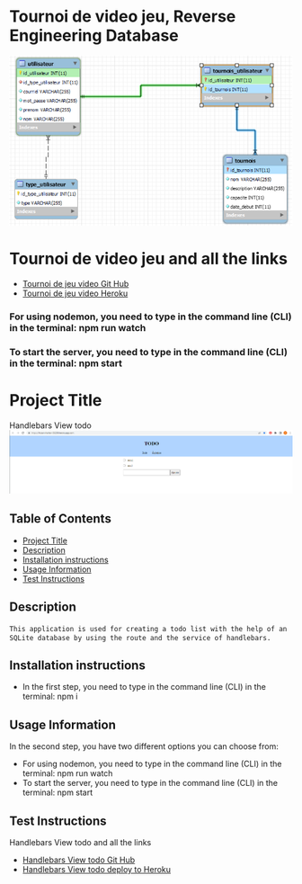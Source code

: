 
# Tournoi de video jeu, Reverse Engineering Database
![Reverse Engineering Database](./img/ReverseEngineeringDiagramDatabase.png) 

# Tournoi de video jeu and all the links
* [Tournoi de jeu video Git Hub](https://github.com/MiguelJerome/Jeu-video-tournoi)
* [Tournoi de jeu video Heroku](https://warm-river-83946.herokuapp.com/)



### For using nodemon, you need to type in the command line (CLI) in the terminal:    npm run watch
### To start the server, you need to type in the command line (CLI) in the terminal:   npm start

# Project Title
Handlebars View todo
![Handlebars View todo](./img/Screenshot%202022-10-25%20143106.png) 

## Table of Contents
* [Project Title](#Project-Title)
* [Description](#Description)
* [Installation instructions](#Installation-instructions)
* [Usage Information](#Usage-Information)
* [Test Instructions](#Test-Instructions)


## Description
    This application is used for creating a todo list with the help of an SQLite database by using the route and the service of handlebars.
## Installation instructions
* In the first step, you need to type in the command line (CLI) in the terminal:    npm i
## Usage Information
In the second step, you have two different options you can choose from:
* For using nodemon, you need to type in the command line (CLI) in the terminal:    npm run watch
* To start the server, you need to type in the command line (CLI) in the terminal:   npm start

## Test Instructions
Handlebars View todo and all the links
* [Handlebars View todo Git Hub](https://github.com/MiguelJerome/handlebarsViewTodo)
* [Handlebars View todo deploy to Heroku](https://frozen-harbor-56299.herokuapp.com/)